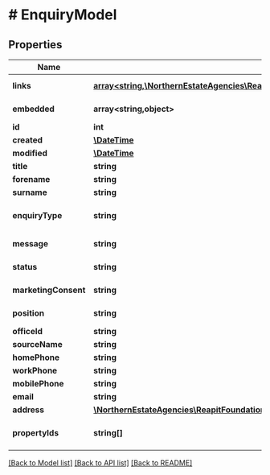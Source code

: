 # # EnquiryModel

## Properties

Name | Type | Description | Notes
------------ | ------------- | ------------- | -------------
**links** | [**array<string,\NorthernEstateAgencies\ReapitFoundationsClient\Model\InlineResponse200Links>**](InlineResponse200Links.md) |  | [optional] [readonly]
**embedded** | **array<string,object>** |  | [optional] [readonly]
**id** | **int** | The unique identifier of the enquiry | [optional]
**created** | [**\DateTime**](\DateTime.md) | The date and time when the enquiry was created | [optional]
**modified** | [**\DateTime**](\DateTime.md) | The date and time when the enquiry was last modified | [optional]
**title** | **string** | The title of the individual making the enquiry | [optional]
**forename** | **string** | The forename of the individual making the enquiry | [optional]
**surname** | **string** | The surname of the individual making the enquiry | [optional]
**enquiryType** | **string** | The type of enquiry. Enquiries can created for applicants interested in buying/renting, as well as prospective vendors and landlords (salesApplicant/lettingsApplicant/salesProperty/lettingsProperty) | [optional]
**message** | **string** | Textual information about the nature of the enquiry - usually the message text from the individual making the enquiry | [optional]
**status** | **string** | The status of the enquiry (pending/added/rejected/alreadyExists/duplicateEntry/spam) | [optional]
**marketingConsent** | **string** | The marketing consent status of the individual making the enquiry (grant/deny/notAsked) | [optional]
**position** | **string** | The selling position of the individual making the enquiry (renting/instructedThisAgent/instructedOtherAgent/privateSale/notOnMarket) | [optional]
**officeId** | **string** | The unique identifier of the office related to the enquiry | [optional]
**sourceName** | **string** | The name of the source that the enquiry was generated by | [optional]
**homePhone** | **string** | The home phone number of the individual making the enquiry | [optional]
**workPhone** | **string** | The work phone number of the individual making the enquiry | [optional]
**mobilePhone** | **string** | The mobile phone number of the individual making the enquiry | [optional]
**email** | **string** | The email of the individual making the enquiry | [optional]
**address** | [**\NorthernEstateAgencies\ReapitFoundationsClient\Model\InlineResponse200PrimaryAddress**](InlineResponse200PrimaryAddress.md) |  | [optional]
**propertyIds** | **string[]** | A list of unique property identifiers that this enquiry relates to. Used to indicate the properties that a sales or lettings applicant has expressed an interest in | [optional]

[[Back to Model list]](../../README.md#models) [[Back to API list]](../../README.md#endpoints) [[Back to README]](../../README.md)
